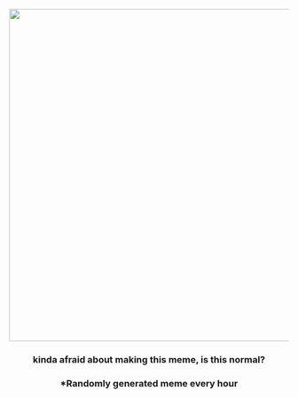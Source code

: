 <p align="center">
        <img src="https://i.redd.it/0i51a366aro81.jpg" width="600" height="600">
        </p>
        <h3 align="center">kinda afraid about making this meme, is this normal?</h3>
        <h3 align="center">*Randomly generated meme every hour</h3>
    